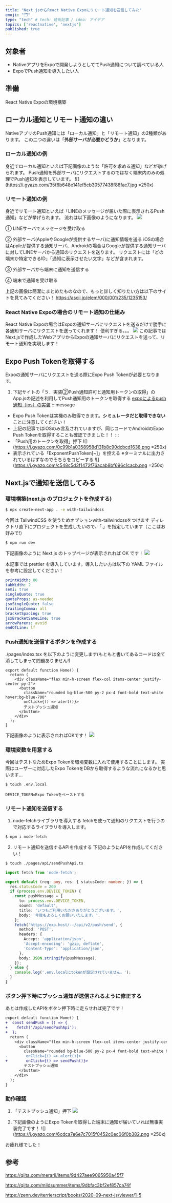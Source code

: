 ```yaml
---
title: "Next.jsからReact Native Expoにリモート通知を送信してみた"
emoji: "🗂"
type: "tech" # tech: 技術記事 / idea: アイデア
topics: ['reactnative', 'nextjs']
published: true
---
```


## 対象者
* NativeアプリをExpoで開発しようとしててPush通知について調べている人
* ExpoでPush通知を導入したい人

## 準備
React Native Expoの環境構築

## ローカル通知とリモート通知の違い
NativeアプリのPush通知には「ローカル通知」と「リモート通知」の2種類があります。
この二つの違いは「**外部サーバが必要かどうか**」となります。

### ローカル通知の例
身近でローカル通知といえば下記画像のような「許可を求める通知」などが挙げられます。
Push通知を外部サーバにリクエストするのではなく端末内のみの処理でPush通知を表示しています。
![](https://i.gyazo.com/35f6b648e141ef5cb30577438f86fac7.jpg =250x)

### リモート通知の例
身近でリモート通知といえば「LINEのメッセージが届いた際に表示されるPush通知」などが挙げられます。
流れは以下画像のようになります。
![](https://i.gyazo.com/983ae61cd57c7961c0e1d66e927a9702.jpg)

① LINEサーバでメッセージを受け取る 

② 外部サーバ(AppleやGoogleが提供するサーバ)に通知情報を送る
iOSの場合はAppleが提供する通知サーバ、Androidの場合はGoogleが提供する通知サーバに対してLINEサーバから通知のリクエストを送ります。
リクエストには「どの端末か特定できるID」「通知に表示させたい文字」などが含まれます。

③ 外部サーバから端末に通知を送信する

④ 端末で通知を受け取る

上記の画像は簡潔にまとめたものなので、もっと詳しく知りたい方は以下のサイトを見てみてください！
https://ascii.jp/elem/000/001/235/1235153/

### React Native Expoの場合のリモート通知の仕組み
React Native Expoの場合はExpoの通知サーバにリクエストを送るだけで勝手に各通知サーバにリクエストを送ってくれます！
便利すぎる。。。
![](https://i.gyazo.com/d92ce474cba7adb673d32ecc0cf23596.jpg)
この記事ではNext.jsで作成したWebアプリからExpoの通知サーバにリクエストを送って、リモート通知を実現します！

## Expo Push Tokenを取得する
Expoの通知サーバにリクエストを送る際にExpo Push Tokenが必要となります。
1. 下記サイトの「５．実装②Push通知許可と通知用トークンの取得」のApp.jsの記述を利用してPush通知用のトークンを取得する
[expoによるpush通知（ios）の実装](https://blog.sbworks.jp/2021/04/01/reactnative%EF%BC%86expo%E3%81%AB%E3%82%88%E3%82%8Bpush%E9%80%9A%E7%9F%A5%EF%BC%88ios%EF%BC%89%E3%81%AE%E5%AE%9F%E8%A3%85/)
:::message
* Expo Push Tokenは実機のみ取得できます。**シミュレータだと取得できない**ことに注意してください！
* 上記の記事ではiOSのみ言及されていますが、同じコードでAndroidのExpo Push Tokenを取得することも確認できました！！
:::
* 「Push用のトークンを取得」押下
![](https://i.gyazo.com/0c99b1a0358958d131b8c90dcbcd1638.png =250x)
* 表示されている「ExponentPushToken[~]」を控える
※ターミナルに出力されているはずなのでそちらをコピーする 
![](https://i.gyazo.com/c548c5d3f1472f76acab8bf696c1cacb.png =250x)

## Next.jsで通知を送信してみる
### 環境構築(next.js のプロジェクトを作成する)
```sh
$ npx create-next-app . -e with-tailwindcss
```

今回は TailwindCSS を使うためオプションwith-tailwindcssをつけます
ディレクトリ直下にプロジェクトを生成したいので、「.」を指定しています（ここはお好みで!）
```sh
$ npm run dev
```

下記画像のように Next.js のトップページが表示されれば OK です！
![](https://i.gyazo.com/e850f31b903b3e2dc143d0929b4cf8d0.png)

本記事では prettier を導入しています。導入したい方は以下の YAML ファイルを参考に設定してください！

```yml:.prettierrc.yml
printWidth: 80
tabWidth: 2
semi: true
singleQuote: true
quoteProps: as-needed
jsxSingleQuote: false
trailingComma: all
bracketSpacing: true
jsxBracketSameLine: true
arrowParens: avoid
endOfLine: lf
```

### Push通知を送信するボタンを作成する
./pages/index.tsx を以下のように変更します(もともと書いてあるコードは全て消してしまって問題ありません!)
```tsx:./pages/index.tsx
export default function Home() {
  return (
    <div className="flex min-h-screen flex-col items-center justify-center py-2">
      <button
        className="rounded bg-blue-500 py-2 px-4 font-bold text-white hover:bg-blue-700"
        onClick={() => alert()}>
        テストプッシュ通知
      </button>
    </div>
  );
}
```
下記画像のように表示されればOKです！
![](https://i.gyazo.com/3e5d6296be25efa2401d79da92366911.png)

### 環境変数を用意する
今回はテストなためExpo Tokenを環境変数に入れて使用することにします。
実際はユーザーに対応したExpo TokenをDBから取得するような流れになるかと思います...
```sh
$ touch .env.local
```

```:.env.local
DEVICE_TOKEN=Expo Tokenをペーストする
```

### リモート通知を送信する
1. node-fetchライブラリを導入する
fetchを使って通知のリクエストを行うので対応するライブラリを導入します。
```sh
$ npm i node-fetch
```

2. リモート通知を送信するAPIを作成する
下記のようにAPIを作成してください！
```sh
$ touch ./pages/api/sendPushApi.ts
```
```ts:./pages/api/sendPushApi.ts
import fetch from 'node-fetch';

export default (req: any, res: { statusCode: number; }) => {
  res.statusCode = 200
  if (process.env.DEVICE_TOKEN) {
    const pushMessage = {
      to: process.env.DEVICE_TOKEN,
      sound: 'default',
      title: 'いつもご利用いただきありがとうございます。',
      body: '今後もよろしくお願いいたします。',
    };
    fetch('https://exp.host/--/api/v2/push/send', {
      method: 'POST',
      headers: {
        Accept: 'application/json',
        'Accept-encoding': 'gzip, deflate',
        'Content-Type': 'application/json',
      },
      body: JSON.stringify(pushMessage),
    });
  } else {
    console.log('.env.localにtokenが設定されていません。');
  }
}
```

### ボタン押下時にプッシュ通知が送信されるように修正する
あとは作成したAPIをボタン押下時に走らせれば完了です！
```diff tsx:./pages/index.tsx
export default function Home() {
+  const sendPush = () => {
+    fetch('/api/sendPushApi');
+  };
  return (
    <div className="flex min-h-screen flex-col items-center justify-center py-2">
      <button
        className="rounded bg-blue-500 py-2 px-4 font-bold text-white hover:bg-blue-700"
-        onClick={() => alert()}>
+        onClick={() => sendPush()}>
        テストプッシュ通知
      </button>
    </div>
  );
}
```

### 動作確認
1. 「テストプッシュ通知」押下
![](https://i.gyazo.com/554ad753268e734c941d97ba36554b62.png)

2. 下記画像のようにExpo Tokenを取得した端末に通知が届いていれば無事実装完了です！
![](https://i.gyazo.com/6cdca7e6e7c7015f0452c0ec06f0b382.png =250x)

お疲れ様でした！

## 参考
https://qiita.com/merarli/items/9d427aee9065950a45f7

https://qiita.com/mildsummer/items/9dbfac3bf2ef857ca74f

https://zenn.dev/terrierscript/books/2020-09-next-js/viewer/1-5